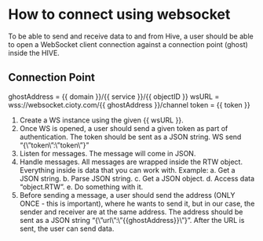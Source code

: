 # How to connect using websocket

To be able to send and receive data to and from Hive, a user should be able to open a WebSocket client connection against a connection point (ghost) inside the HIVE.

## Connection Point

ghostAddress = {{ domain }}/{{ service }}/{{ objectID }}
wsURL = wss://websocket.cioty.com/{{ ghostAddress }}/channel
token = {{ token }}

  1. Create a WS instance using the given {{ wsURL }}.
  2. Once WS is opened, a user should send a given token as part of authentication. The token should be sent as a JSON string. WS send “{\”token\”:\”token\”}”
  3. Listen for messages. The message will come in JSON.
  4. Handle messages. All messages are wrapped inside the RTW object. Everything inside is data that you can work with. Example:
    a. Get a JSON string.
    b. Parse JSON string.
    c. Get a JSON object.
    d. Access data “object.RTW”.
    e. Do something with it.
  5. Before sending a message, a user should send the address (ONLY ONCE - this is important),  where he wants to send it, but in our case, the sender and receiver are at the same address. The address should be sent as a JSON string “{\”url\”:\”{{ghostAddress}}\”}”. After the URL is sent, the user can send data.
